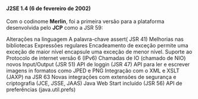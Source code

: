 #### J2SE 1.4 (6 de fevereiro de 2002)

	

Com o codinome **Merlin**, foi a primeira versão para a plataforma desenvolvida pelo **JCP** como a JSR 59:

Alterações na linguagem
A palavra-chave assert( JSR 41)
Melhorias nas bibliotecas
Expressões regulares
Encadeamento de exceção permite uma exceção de maior nível encapsule uma exceção de menor nível.
Suporte ao Protocolo de internet versão 6 (IPv6)
Chamadas de IO (chamado de NIO) novos Input/Output (JSR 51)
API de loggin (JSR 47)
API para ler e escrever imagens in formatos como JPED e PNG
Integração com o XML e XSLT (JAXP) na JSR 63
Novas integrações com extensões de segurança e criptografia (JCE, JSSE, JAAS)
Java Web Start incluído (JSR 56)
API de preferências  (java.util.prefs) 